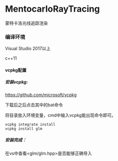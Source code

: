 # MentocarloRayTracing
蒙特卡洛光线追踪渲染

### 编译环境

Visual Studio 2017以上

c++11

#### vcpkg配置

##### 安装vcpkg:

https://github.com/microsoft/vcpkg

下载后之后点击其中的bat命令

将目录放入环境变量，cmd中输入vcpkg能出现命令即可。

```
vcpkg integrate install
vcpkg install glm
```

##### 安装完成：

在vs中查看<glm/glm.hpp>是否能够正确导入
